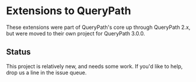 # Extensions to QueryPath

These extensions were part of QueryPath's core up through QueryPath 2.x,
but were moved to their own project for QueryPath 3.0.0.

## Status

This project is relatively new, and needs some work. If you'd like to
help, drop us a line in the issue queue.
